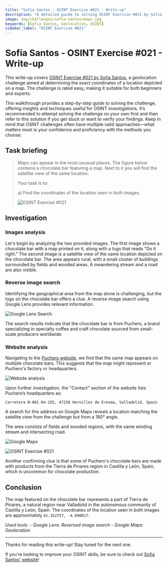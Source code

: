 ```yaml
---
title: "Sofia Santos - OSINT Exercise #021 - Write-up"
description: "A detailed guide to solving OSINT Exercise #021 by Sofia Santos, focusing on geolocation techniques."
image: img/challenges/sofia-santos/maps.jpg
keywords: [Sofia Santos, Geolocation, OSINT]
sidebar_label: "OSINT Exercise #021"
---
```


# Sofia Santos - OSINT Exercise #021 - Write-up

This write-up covers [OSINT Exercise #021 by Sofia Santos](https://gralhix.com/list-of-osint-exercises/osint-exercise-021/), a geolocation challenge aimed at determining the exact coordinates of a location depicted on a map. The challenge is rated easy, making it suitable for both beginners and experts.

This walkthrough provides a step-by-step guide to solving the challenge, offering insights and techniques useful for OSINT investigations. It’s recommended to attempt solving the challenge on your own first and then refer to this solution if you get stuck or want to verify your findings. Keep in mind that OSINT challenges often have multiple valid approaches—what matters most is your confidence and proficiency with the methods you choose.

## Task briefing

> Maps can appear in the most unusual places. The figure below contains a chocolate bar featuring a map. Next to it you will find the satellite view of the same location.
>
> Your task is to:
>
> a) Find the coordinates of the location seen in both images.
>
> ![OSINT Exercise #021](/img/challenges/sofia-santos/osint-exercise-021/sofia-santos-021-1.png "OSINT Exercise #021")

## Investigation

### Images analysis

Let's begin by analyzing the two provided images. The first image shows a chocolate bar with a map printed on it, along with a logo that reads "Do it right." The second image is a satellite view of the same location depicted on the chocolate bar. The area appears rural, with a small cluster of buildings surrounded by fields and wooded areas. A meandering stream and a road are also visible.

### Reverse image search

Identifying the geographical area from the map alone is challenging, but the logo on the chocolate bar offers a clue. A reverse image search using Google Lens provides relevant information.

![Google Lens Search](/img/challenges/sofia-santos/osint-exercise-021/sofia-santos-021-2.png "Google Lens Search")

The search results indicate that the chocolate bar is from Puchero, a brand specializing in specialty coffee and craft chocolate sourced from small-scale producers worldwide.

### Website analysis

Navigating to the [Puchero website](https://somospuchero.com/en/category-product/chocolate-en/bars/), we find that the same map appears on multiple chocolate bars. This suggests that the map might represent or Puchero's factory or headquarters.

![Website analysis](/img/challenges/sofia-santos/osint-exercise-021/sofia-santos-021-3.png "Website analysis")

Upon further investigation, the "Contact" section of the website lists Puchero’s headquarters as:

`Carretera N-601 Km-155, 47238 Hornillos de Eresma, Valladolid, Spain`

A search for this address on Google Maps reveals a location matching the satellite view from the challenge but from a 180° angle.

The area consists of fields and wooded regions, with the same winding stream and intersecting road.

![Google Maps](/img/challenges/sofia-santos/osint-exercise-021/sofia-santos-021-4.png "Google Maps")

![OSINT Exercise #021](/img/challenges/sofia-santos/osint-exercise-021/sofia-santos-021-5.png "OSINT Exercise #021")

Another confirming clue is that some of Puchero's chocolate bars are made with products from the Tierra de Pinares region in Castilla y León, Spain, which is uncommon for chocolate production.

## Conclusion

The map featured on the chocolate bar represents a part of Tierra de Pinares, a natural region near Valladolid in the autonomous community of Castilla y León, Spain. The coordinates of the location seen in both images are approximately `41.352757, -4.690017`.

<em>
Used tools:
- Google Lens: Reversed image search
- Google Maps: Geolocation
</em>

---

Thanks for reading this write-up! Stay tuned for the next one.

If you’re looking to improve your OSINT skills, be sure to check out [Sofia Santos' website](https://gralhix.com/)!
